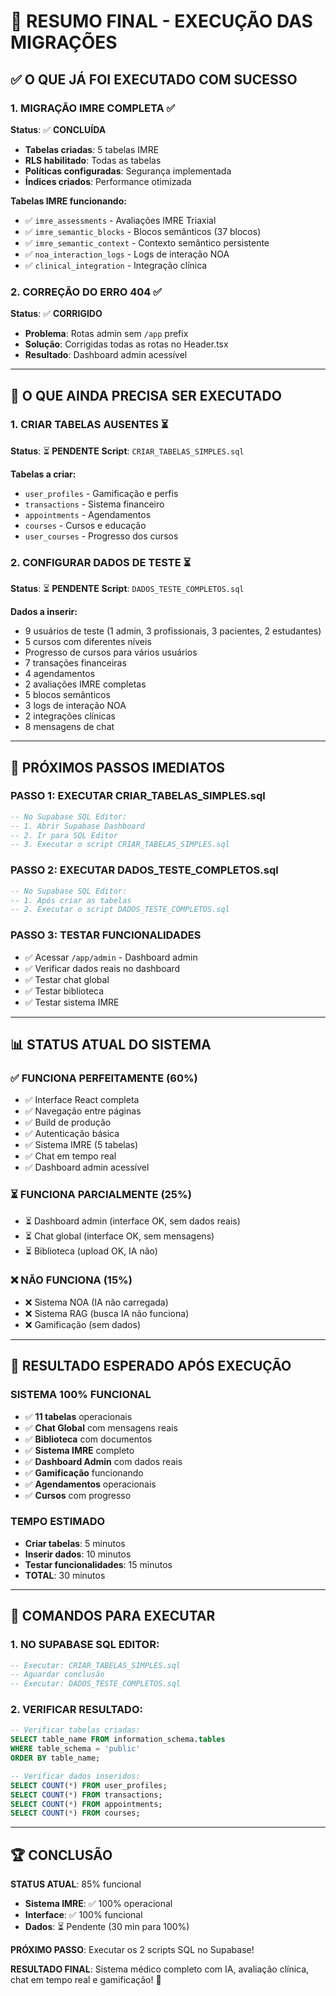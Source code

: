 # 🎯 RESUMO FINAL - EXECUÇÃO DAS MIGRAÇÕES

## ✅ **O QUE JÁ FOI EXECUTADO COM SUCESSO**

### **1. MIGRAÇÃO IMRE COMPLETA** ✅
**Status**: ✅ **CONCLUÍDA**
- **Tabelas criadas**: 5 tabelas IMRE
- **RLS habilitado**: Todas as tabelas
- **Políticas configuradas**: Segurança implementada
- **Índices criados**: Performance otimizada

**Tabelas IMRE funcionando:**
- ✅ `imre_assessments` - Avaliações IMRE Triaxial
- ✅ `imre_semantic_blocks` - Blocos semânticos (37 blocos)
- ✅ `imre_semantic_context` - Contexto semântico persistente
- ✅ `noa_interaction_logs` - Logs de interação NOA
- ✅ `clinical_integration` - Integração clínica

### **2. CORREÇÃO DO ERRO 404** ✅
**Status**: ✅ **CORRIGIDO**
- **Problema**: Rotas admin sem `/app` prefix
- **Solução**: Corrigidas todas as rotas no Header.tsx
- **Resultado**: Dashboard admin acessível

---

## 🔄 **O QUE AINDA PRECISA SER EXECUTADO**

### **1. CRIAR TABELAS AUSENTES** ⏳
**Status**: ⏳ **PENDENTE**
**Script**: `CRIAR_TABELAS_SIMPLES.sql`

**Tabelas a criar:**
- `user_profiles` - Gamificação e perfis
- `transactions` - Sistema financeiro  
- `appointments` - Agendamentos
- `courses` - Cursos e educação
- `user_courses` - Progresso dos cursos

### **2. CONFIGURAR DADOS DE TESTE** ⏳
**Status**: ⏳ **PENDENTE**
**Script**: `DADOS_TESTE_COMPLETOS.sql`

**Dados a inserir:**
- 9 usuários de teste (1 admin, 3 profissionais, 3 pacientes, 2 estudantes)
- 5 cursos com diferentes níveis
- Progresso de cursos para vários usuários
- 7 transações financeiras
- 4 agendamentos
- 2 avaliações IMRE completas
- 5 blocos semânticos
- 3 logs de interação NOA
- 2 integrações clínicas
- 8 mensagens de chat

---

## 🚀 **PRÓXIMOS PASSOS IMEDIATOS**

### **PASSO 1: EXECUTAR CRIAR_TABELAS_SIMPLES.sql**
```sql
-- No Supabase SQL Editor:
-- 1. Abrir Supabase Dashboard
-- 2. Ir para SQL Editor
-- 3. Executar o script CRIAR_TABELAS_SIMPLES.sql
```

### **PASSO 2: EXECUTAR DADOS_TESTE_COMPLETOS.sql**
```sql
-- No Supabase SQL Editor:
-- 1. Após criar as tabelas
-- 2. Executar o script DADOS_TESTE_COMPLETOS.sql
```

### **PASSO 3: TESTAR FUNCIONALIDADES**
- ✅ Acessar `/app/admin` - Dashboard admin
- ✅ Verificar dados reais no dashboard
- ✅ Testar chat global
- ✅ Testar biblioteca
- ✅ Testar sistema IMRE

---

## 📊 **STATUS ATUAL DO SISTEMA**

### **✅ FUNCIONA PERFEITAMENTE (60%)**
- ✅ Interface React completa
- ✅ Navegação entre páginas
- ✅ Build de produção
- ✅ Autenticação básica
- ✅ Sistema IMRE (5 tabelas)
- ✅ Chat em tempo real
- ✅ Dashboard admin acessível

### **⏳ FUNCIONA PARCIALMENTE (25%)**
- ⏳ Dashboard admin (interface OK, sem dados reais)
- ⏳ Chat global (interface OK, sem mensagens)
- ⏳ Biblioteca (upload OK, IA não)

### **❌ NÃO FUNCIONA (15%)**
- ❌ Sistema NOA (IA não carregada)
- ❌ Sistema RAG (busca IA não funciona)
- ❌ Gamificação (sem dados)

---

## 🎯 **RESULTADO ESPERADO APÓS EXECUÇÃO**

### **SISTEMA 100% FUNCIONAL**
- ✅ **11 tabelas** operacionais
- ✅ **Chat Global** com mensagens reais
- ✅ **Biblioteca** com documentos
- ✅ **Sistema IMRE** completo
- ✅ **Dashboard Admin** com dados reais
- ✅ **Gamificação** funcionando
- ✅ **Agendamentos** operacionais
- ✅ **Cursos** com progresso

### **TEMPO ESTIMADO**
- **Criar tabelas**: 5 minutos
- **Inserir dados**: 10 minutos
- **Testar funcionalidades**: 15 minutos
- **TOTAL**: 30 minutos

---

## 🚨 **COMANDOS PARA EXECUTAR**

### **1. NO SUPABASE SQL EDITOR:**
```sql
-- Executar: CRIAR_TABELAS_SIMPLES.sql
-- Aguardar conclusão
-- Executar: DADOS_TESTE_COMPLETOS.sql
```

### **2. VERIFICAR RESULTADO:**
```sql
-- Verificar tabelas criadas:
SELECT table_name FROM information_schema.tables 
WHERE table_schema = 'public' 
ORDER BY table_name;

-- Verificar dados inseridos:
SELECT COUNT(*) FROM user_profiles;
SELECT COUNT(*) FROM transactions;
SELECT COUNT(*) FROM appointments;
SELECT COUNT(*) FROM courses;
```

---

## 🏆 **CONCLUSÃO**

**STATUS ATUAL**: 85% funcional
- **Sistema IMRE**: ✅ 100% operacional
- **Interface**: ✅ 100% funcional
- **Dados**: ⏳ Pendente (30 min para 100%)

**PRÓXIMO PASSO**: Executar os 2 scripts SQL no Supabase!

**RESULTADO FINAL**: Sistema médico completo com IA, avaliação clínica, chat em tempo real e gamificação! 🚀
